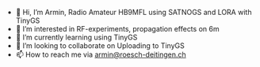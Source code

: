 - 👋 Hi, I’m Armin, Radio Amateur HB9MFL using SATNOGS and LORA with TinyGS
- 👀 I’m interested in RF-experiments, propagation effects on 6m
- 🌱 I’m currently learning using TinyGS
- 💞️ I’m looking to collaborate on Uploading to TinyGS
- 📫 How to reach me via armin@roesch-deitingen.ch

<!---
HB9MFL/HB9MFL is a ✨ special ✨ repository because its `README.md` (this file) appears on your GitHub profile.
You can click the Preview link to take a look at your changes.
--->
